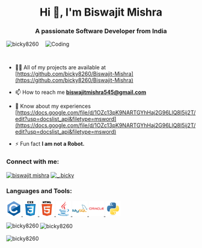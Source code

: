 <h1 align="center">Hi 👋, I'm Biswajit Mishra</h1>
<h3 align="center">A passionate Software Developer from India</h3>
<img align="right" alt="Coding" width="400" src="https://cdn.dribbble.com/users/1162077/screenshots/3848914/programmer.gif">

<p align="left"> <img src="https://komarev.com/ghpvc/?username=bicky8260&label=Profile%20views&color=0e75b6&style=flat" alt="bicky8260" /> </p>

<p align="left"> <a href="https://twitter.com/" target="blank"><img src="https://img.shields.io/twitter/follow/?logo=twitter&style=for-the-badge" alt="" /></a> </p>

- 👨‍💻 All of my projects are available at [https://github.com/bicky8260/Biswajit-Mishra](https://github.com/bicky8260/Biswajit-Mishra)

- 📫 How to reach me **biswajitmishra545@gmail.com**

- 📄 Know about my experiences [https://docs.google.com/file/d/1OZc13pK9NARTGYhHaj2G96LlQ8I5ij2T/edit?usp=docslist_api&filetype=msword](https://docs.google.com/file/d/1OZc13pK9NARTGYhHaj2G96LlQ8I5ij2T/edit?usp=docslist_api&filetype=msword)

- ⚡ Fun fact **I am not a Robot.**

<h3 align="left">Connect with me:</h3>
<p align="left">
<a href="https://linkedin.com/in/biswajit mishra" target="blank"><img align="center" src="https://raw.githubusercontent.com/rahuldkjain/github-profile-readme-generator/master/src/images/icons/Social/linked-in-alt.svg" alt="biswajit mishra" height="30" width="40" /></a>
<a href="https://instagram.com/_.bicky" target="blank"><img align="center" src="https://raw.githubusercontent.com/rahuldkjain/github-profile-readme-generator/master/src/images/icons/Social/instagram.svg" alt="_.bicky" height="30" width="40" /></a>
</p>

<h3 align="left">Languages and Tools:</h3>
<p align="left"> <a href="https://www.cprogramming.com/" target="_blank" rel="noreferrer"> <img src="https://raw.githubusercontent.com/devicons/devicon/master/icons/c/c-original.svg" alt="c" width="40" height="40"/> </a> <a href="https://www.w3schools.com/css/" target="_blank" rel="noreferrer"> <img src="https://raw.githubusercontent.com/devicons/devicon/master/icons/css3/css3-original-wordmark.svg" alt="css3" width="40" height="40"/> </a> <a href="https://www.w3.org/html/" target="_blank" rel="noreferrer"> <img src="https://raw.githubusercontent.com/devicons/devicon/master/icons/html5/html5-original-wordmark.svg" alt="html5" width="40" height="40"/> </a> <a href="https://www.java.com" target="_blank" rel="noreferrer"> <img src="https://raw.githubusercontent.com/devicons/devicon/master/icons/java/java-original.svg" alt="java" width="40" height="40"/> </a> <a href="https://www.mysql.com/" target="_blank" rel="noreferrer"> <img src="https://raw.githubusercontent.com/devicons/devicon/master/icons/mysql/mysql-original-wordmark.svg" alt="mysql" width="40" height="40"/> </a> <a href="https://www.oracle.com/" target="_blank" rel="noreferrer"> <img src="https://raw.githubusercontent.com/devicons/devicon/master/icons/oracle/oracle-original.svg" alt="oracle" width="40" height="40"/> </a> <a href="https://www.python.org" target="_blank" rel="noreferrer"> <img src="https://raw.githubusercontent.com/devicons/devicon/master/icons/python/python-original.svg" alt="python" width="40" height="40"/> </a> </p>

<p><img align="left" src="https://github-readme-stats.vercel.app/api/top-langs?username=bicky8260&show_icons=true&locale=en&layout=compact" alt="bicky8260" /></p>

<p>&nbsp;<img align="center" src="https://github-readme-stats.vercel.app/api?username=bicky8260&show_icons=true&locale=en" alt="bicky8260" /></p>

<p><img align="center" src="https://github-readme-streak-stats.herokuapp.com/?user=bicky8260&" alt="bicky8260" /></p>
